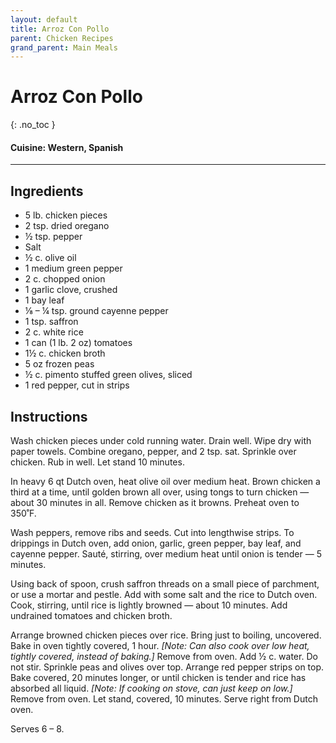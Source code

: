```yaml
---
layout: default
title: Arroz Con Pollo
parent: Chicken Recipes
grand_parent: Main Meals
---
```


# Arroz Con Pollo
{: .no_toc }

#### Cuisine: Western, Spanish
---

## Ingredients
<ul>
	<li>5 lb. chicken pieces</li>
	<li>2 tsp. dried oregano</li>
	<li>½ tsp. pepper</li>
	<li>Salt</li>
	<li>½ c. olive oil</li>
	<li>1 medium green pepper</li>
	<li>2 c. chopped onion</li>
	<li>1 garlic clove, crushed</li>
	<li>1 bay leaf</li>
	<li>⅛ – ¼ tsp. ground cayenne pepper</li>
	<li>1 tsp. saffron</li>
	<li>2 c. white rice</li>
	<li>1 can (1 lb. 2 oz) tomatoes</li>
	<li>1½ c. chicken broth</li>
	<li>5 oz frozen peas </li>
	<li>½ c. pimento stuffed green olives, sliced</li>
	<li>1 red pepper, cut in strips</li>
</ul>

## Instructions
Wash chicken pieces under cold running water. Drain well. Wipe dry with paper towels. Combine oregano, pepper, and 2 tsp. sat. Sprinkle over chicken. Rub in well. Let stand 10 minutes.

In heavy 6 qt Dutch oven, heat olive oil over medium heat. Brown chicken a third at a time, until golden brown all over, using tongs to turn chicken — about 30 minutes in all. Remove chicken as it browns. Preheat oven to 350˚F.

Wash peppers, remove ribs and seeds. Cut into lengthwise strips. To drippings in Dutch oven, add onion, garlic, green pepper, bay leaf, and cayenne pepper. Sauté, stirring, over medium heat until onion is tender — 5 minutes.

Using back of spoon, crush saffron threads on a small piece of parchment, or use a mortar and pestle. Add with some salt and the rice to Dutch oven. Cook, stirring, until rice is lightly browned — about 10 minutes. Add undrained tomatoes and chicken broth.

Arrange browned chicken pieces over rice. Bring just to boiling, uncovered. Bake in oven tightly covered, 1 hour.<i> [Note: Can also cook over low heat, tightly covered, instead of baking.] </i>Remove from oven. Add ½ c. water. Do not stir. Sprinkle peas and olives over top. Arrange red pepper strips on top. Bake covered, 20 minutes longer, or until chicken is tender and rice has absorbed all liquid. <i>[Note: If cooking on stove, can just keep on low.]</i> Remove from oven. Let stand, covered, 10 minutes. Serve right from Dutch oven.

Serves 6 – 8. 